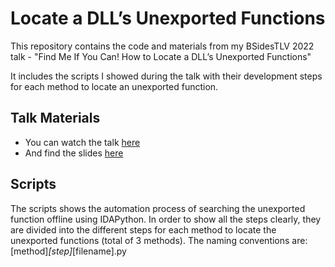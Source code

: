 # Locate a DLL’s Unexported Functions

This repository contains the code and materials from my BSidesTLV 2022 talk - "Find Me If You Can! How to Locate a DLL’s Unexported Functions"

It includes the scripts I showed during the talk with their development steps for each method to locate an unexported function.

## Talk Materials

* You can watch the talk [here](https://youtu.be/DAjqyCfqTF8)
* And find the slides [here](https://github.com/oryandp/LocateUnexportedFunctions/blob/main/BSidesTLV_2022/BsidesTlv%202022%20-%20Find%20Me%20If%20You%20Can!%20How%20to%20Locate%20a%20DLL%E2%80%99s%20Unexported%20Functions.pdf)

## Scripts

The scripts shows the automation process of searching the unexported function offline using IDAPython.
In order to show all the steps clearly, they are divided into the different steps for each method to locate the unexported functions (total of 3 methods).
The naming conventions are:
[method]_[step]_[filename].py
